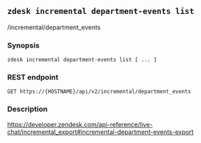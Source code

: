 ## `zdesk incremental department-events list`

/incremental/department_events

### Synopsis

    zdesk incremental department-events list [ ... ]

### REST endpoint

    GET https://{HOSTNAME}/api/v2/incremental/department_events

### Description

https://developer.zendesk.com/api-reference/live-chat/incremental_export#incremental-department-events-export

